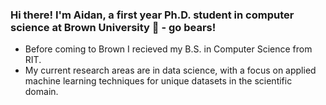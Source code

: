 ### Hi there! I'm Aidan, a first year Ph.D. student in computer science at Brown University 🐻 - go bears!
- Before coming to Brown I recieved my B.S. in Computer Science from RIT.
- My current research areas are in data science, with a focus on applied machine learning techniques for unique datasets in the scientific domain.
